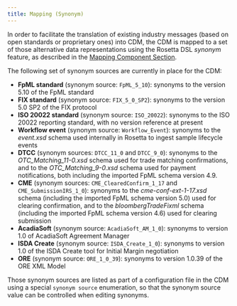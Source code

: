 ```yaml
---
title: Mapping (Synonym)
---
```


In order to facilitate the translation of existing industry messages
(based on open standards or proprietary ones) into CDM, the CDM is
mapped to a set of those alternative data representations using the
Rosetta DSL *synonym* feature, as described in the [Mapping Component
Section]().

The following set of synonym sources are currently in place for the CDM:

-   **FpML standard** (synonym source: `FpML_5_10`): synonyms to the
    version 5.10 of the FpML standard
-   **FIX standard** (synonym source: `FIX_5_0_SP2`): synonyms to the
    version 5.0 SP2 of the FIX protocol
-   **ISO 20022 standard** (synonym source: `ISO_20022`): synonyms to
    the ISO 20022 reporting standard, with no version reference at
    present
-   **Workflow event** (synonym source: `Workflow_Event`): synonyms to
    the *event.xsd* schema used internally in Rosetta to ingest sample
    lifecycle events
-   **DTCC** (synonym sources: `DTCC_11_0` and `DTCC_9_0`): synonyms to
    the *OTC_Matching_11-0.xsd* schema used for trade matching
    confirmations, and to the *OTC_Matching_9-0.xsd* schema used for
    payment notifications, both including the imported FpML schema
    version 4.9.
-   **CME** (synonym sources: `CME_ClearedConfirm_1_17` and
    `CME_SubmissionIRS_1_0`): synonyms to the *cme-conf-ext-1-17.xsd*
    schema (including the imported FpML schema version 5.0) used for
    clearing confirmation, and to the *bloombergTradeFixml* schema
    (including the imported FpML schema version 4.6) used for clearing
    submission
-   **AcadiaSoft** (synonym source: `AcadiaSoft_AM_1_0`): synonyms to
    version 1.0 of AcadiaSoft Agreement Manager
-   **ISDA Create** (synonym source: `ISDA_Create_1_0`): synonyms to
    version 1.0 of the ISDA Create tool for Initial Margin negotiation
-   **ORE** (synonym source: `ORE_1_0_39`): synonyms to version 1.0.39
    of the ORE XML Model

Those synonym sources are listed as part of a configuration file in the
CDM using a special `synonym source` enumeration, so that the synonym
source value can be controlled when editing synonyms.
